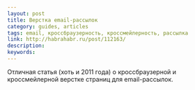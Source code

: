 ```yaml
---
layout: post
title: Верстка email-рассылок
category: guides, articles
tags: email, кроссбраузерность, кроссмейлерность, рассылка
link: http://habrahabr.ru/post/112163/
description:
keywords:
---
```


<p>Отличная статья (хоть и 2011 года) о кроссбраузерной и кроссмейлерной верстке страниц для email-рассылок.</p>
